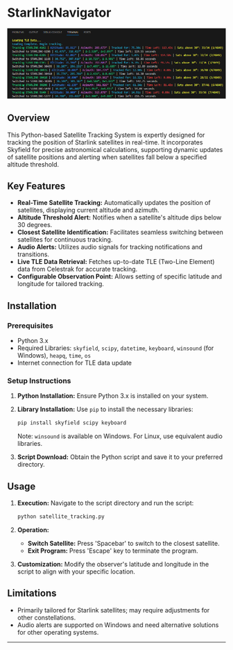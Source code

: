 # StarlinkNavigator

![Satellite Tracking System Interface](screenshot.png)

## Overview
This Python-based Satellite Tracking System is expertly designed for tracking the position of Starlink satellites in real-time. It incorporates Skyfield for precise astronomical calculations, supporting dynamic updates of satellite positions and alerting when satellites fall below a specified altitude threshold.

## Key Features
- **Real-Time Satellite Tracking:** Automatically updates the position of satellites, displaying current altitude and azimuth.
- **Altitude Threshold Alert:** Notifies when a satellite's altitude dips below 30 degrees.
- **Closest Satellite Identification:** Facilitates seamless switching between satellites for continuous tracking.
- **Audio Alerts:** Utilizes audio signals for tracking notifications and transitions.
- **Live TLE Data Retrieval:** Fetches up-to-date TLE (Two-Line Element) data from Celestrak for accurate tracking.
- **Configurable Observation Point:** Allows setting of specific latitude and longitude for tailored tracking.

## Installation

### Prerequisites
- Python 3.x
- Required Libraries: `skyfield`, `scipy`, `datetime`, `keyboard`, `winsound` (for Windows), `heapq`, `time`, `os`
- Internet connection for TLE data update

### Setup Instructions
1. **Python Installation:** Ensure Python 3.x is installed on your system.
2. **Library Installation:** Use `pip` to install the necessary libraries:
   ```bash
   pip install skyfield scipy keyboard
   ```
   Note: `winsound` is available on Windows. For Linux, use equivalent audio libraries.

3. **Script Download:** Obtain the Python script and save it to your preferred directory.

## Usage

1. **Execution:**
   Navigate to the script directory and run the script:
   ```bash
   python satellite_tracking.py
   ```

2. **Operation:**
   - **Switch Satellite:** Press 'Spacebar' to switch to the closest satellite.
   - **Exit Program:** Press 'Escape' key to terminate the program.

3. **Customization:**
   Modify the observer's latitude and longitude in the script to align with your specific location.

## Limitations
- Primarily tailored for Starlink satellites; may require adjustments for other constellations.
- Audio alerts are supported on Windows and need alternative solutions for other operating systems.

---
